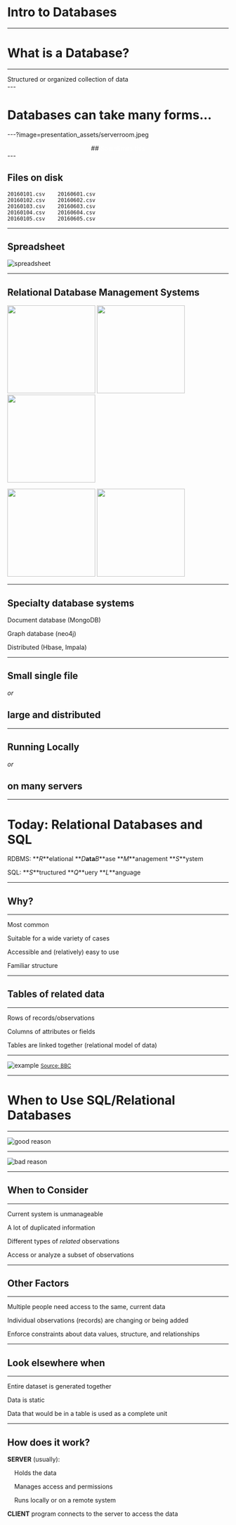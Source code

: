 # Intro to Databases 

---

# What is a Database?


---
<section data-background-color="#401F68">
<span class="special">Structured or organized collection of data</span>
</section>
---

# Databases can take many forms...

---?image=presentation_assets/serverroom.jpeg
<section style="text-align: center;">
## <span style="color: #ffffff;">Sometimes this</span>
</section>
---

## Files on disk

```
20160101.csv	20160601.csv
20160102.csv	20160602.csv
20160103.csv	20160603.csv
20160104.csv	20160604.csv
20160105.csv	20160605.csv
```

---

## Spreadsheet

![spreadsheet](https://upload.wikimedia.org/wikipedia/commons/2/23/Spreadsheet_animation.gif)

---

## Relational Database Management Systems

<img src="http://logos-download.com/wp-content/uploads/2016/10/PostgreSQL_logo_Postgre_SQL.png" 
width="200"> <img src="https://upload.wikimedia.org/wikipedia/commons/thumb/3/38/SQLite370.svg/500px-SQLite370.svg.png" width="200"> <img src="https://upload.wikimedia.org/wikipedia/en/thumb/6/62/MySQL.svg/640px-MySQL.svg.png" width="200"> 

<img src="https://upload.wikimedia.org/wikipedia/commons/thumb/5/50/Oracle_logo.svg/2000px-Oracle_logo.svg.png" width="200"> <img src="http://vignette3.wikia.nocookie.net/logopedia/images/c/cd/MicrosoftSQLServer.png/revision/latest?cb=20150614233628" width="200">

--- 

## Specialty database systems

Document database (MongoDB)

Graph database (neo4j)

Distributed (Hbase, Impala)

---

## Small single file
*or*
## large and distributed

---

## Running Locally
*or* 
## on many servers

---

# Today: Relational Databases and SQL

RDBMS: **_R_**elational **_D_**ata**_B_**ase **_M_**anagement **_S_**ystem


SQL: **_S_**tructured **_Q_**uery **_L_**anguage

---

## Why?
<hr>

Most common

Suitable for a wide variety of cases

Accessible and (relatively) easy to use

Familiar structure

---

## Tables of related data
<hr>

Rows of records/observations

Columns of attributes or fields

Tables are linked together (relational model of data) 

---

![example](https://bam.files.bbci.co.uk/bam/live/content/zg9syrd/large) <small>[Source: BBC](https://bam.files.bbci.co.uk/bam/live/content/zg9syrd/large)</small>


---

# When to Use SQL/Relational Databases

---

![good reason](https://imgs.xkcd.com/comics/algorithms.png)

---

![bad reason](https://s-media-cache-ak0.pinimg.com/736x/8d/91/18/8d9118b4ffae7881453f34a645b66264--web-images-mauve.jpg)

---

## When to Consider
<hr>

Current system is unmanageable

A lot of duplicated information 

Different types of *related* observations 

Access or analyze a subset of observations

---

## Other Factors
<hr>

Multiple people need access to the same, current data

Individual observations (records) are changing or being added

Enforce constraints about data values, structure, and relationships

---

## Look elsewhere when
<hr>

Entire dataset is generated together

Data is static

Data that would be in a table is used as a complete unit

---

## How does it work?

**SERVER** (usually): 

&nbsp;&nbsp;&nbsp;&nbsp;Holds the data

&nbsp;&nbsp;&nbsp;&nbsp;Manages access and permissions

&nbsp;&nbsp;&nbsp;&nbsp;Runs locally or on a remote system

**CLIENT** program connects to the server to access the data




